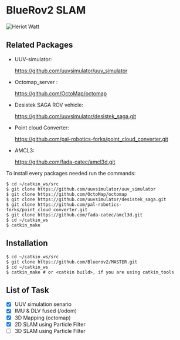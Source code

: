 # BlueRov2 SLAM

![Heriot Watt](https://www.google.co.uk/url?sa=i&url=https%3A%2F%2Fwww.scotland.org%2Fstudy%2Fscottish-universities%2Fheriot-watt-university&psig=AOvVaw0FqS4zfgh83a-uElM-nA31&ust=1584639087271000&source=images&cd=vfe&ved=0CAIQjRxqFwoTCNCa6-LGpOgCFQAAAAAdAAAAABAD)

## Related Packages

* UUV-simulator:

  https://github.com/uuvsimulator/uuv_simulator

* Octomap_server :
  
  https://github.com/OctoMap/octomap
  
* Desistek SAGA ROV vehicle:

  https://github.com/uuvsimulator/desistek_saga.git
  
* Point cloud Converter:
  
  https://github.com/pal-robotics-forks/point_cloud_converter.git

* AMCL3:
  
  https://github.com/fada-catec/amcl3d.git
  
  
  
  
To install every packages needed run the commands:

```
$ cd ~/catkin_ws/src
$ git clone https://github.com/uuvsimulator/uuv_simulator
$ git clone https://github.com/OctoMap/octomap
$ git clone https://github.com/uuvsimulator/desistek_saga.git
$ git clone https://github.com/pal-robotics-forks/point_cloud_converter.git
$ git clone https://github.com/fada-catec/amcl3d.git
$ cd ~/catkin_ws
$ catkin_make
```

## Installation

```
$ cd ~/catkin_ws/src
$ git clone https://github.com/Bluerov2/MASTER.git
$ cd ~/catkin_ws
$ catkin_make # or <catkin build>, if you are using catkin_tools
```
## List of Task

- [x] UUV simulation senario
- [x] IMU & DLV fused (/odom)
- [x] 3D Mapping (octomap)
- [x] 2D SLAM using Particle Filter
- [ ] 3D SLAM using Particle Filter
